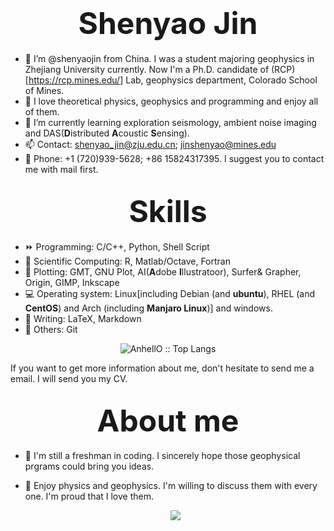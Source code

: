 # <div align='center' ><font size='70'>Shenyao Jin</font></div>

- 👋 I’m @shenyaojin from China. I was a student majoring geophysics in Zhejiang University currently. Now I'm a Ph.D. candidate of (RCP)[https://rcp.mines.edu/] Lab, geophysics department, Colorado School of Mines. 
- 👀 I love theoretical physics, geophysics and programming and enjoy all of them.
- 🌱 I’m currently learning exploration seismology, ambient noise imaging and DAS(**D**istributed **A**coustic **S**ensing).
- 📫 Contact: shenyao_jin@zju.edu.cn; jinshenyao@mines.edu
- 📱 Phone: +1 (720)939-5628; +86 15824317395. I suggest you to contact me with mail first.

## <div align='center' ><font size='70'>Skills</font></div>

- ⏩ Programming: C/C++, Python, Shell Script
- 📌 Scientific Computing: R, Matlab/Octave, Fortran
- 📘 Plotting: GMT, GNU Plot, AI(**A**dobe **I**llustratoor), Surfer& Grapher, Origin, GIMP, Inkscape
- 💻 Operating system: Linux\[including Debian (and **ubuntu**), RHEL (and **CentOS**) and Arch (including **Manjaro Linux**)\] and windows.
- 💬 Writing: LaTeX, Markdown
- 💭 Others: Git

<p align="center"><img src="https://github-readme-stats.vercel.app/api/top-langs/?username=shenyaojin&langs_count=10&theme=tokyonight&layout=compact" alt="AnhellO :: Top Langs" /></p>

If you want to get more information about me, don't hesitate to send me a email. I will send you my CV.

## <div align='center' ><font size='70'>About me</font></div>

- 💬 I'm still a freshman in coding. I sincerely hope those geophysical prgrams could bring you ideas.
- 👦 Enjoy physics and geophysics. I'm willing to discuss them with every one. I'm proud that I love them.
  
  <p align="center"><img src="https://github-readme-stats.vercel.app/api?username=shenyaojin&show_icons=true" /></p>
  <!---
  shenyaojin/shenyaojin is a ✨ special ✨ repository because its `README.md` (this file) appears on your GitHub profile.
  You can click the Preview link to take a look at your changes.
  --->
